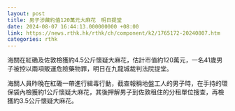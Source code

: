 ```yaml
---
layout: post
title: 男子涉藏約值120萬元大麻花　明日提堂
date: 2024-08-07 16:44:13.000000000 +08:00
link: https://news.rthk.hk/rthk/ch/component/k2/1765172-20240807.htm
categories: rthk
---
```


海關在紅磡及佐敦檢獲約4.5公斤懷疑大麻花，估計市值約120萬元，一名41歲男子被控以兩項販運危險藥物罪，明日在九龍城裁判法院提堂。

海關人員昨晚在紅磡一帶進行緝毒行動，截查報稱地盤工人的男子時，在手持的環保袋內檢獲約1公斤懷疑大麻花，其後押解男子到佐敦租住的分租單位搜查，再檢獲約3.5公斤懷疑大麻花。
